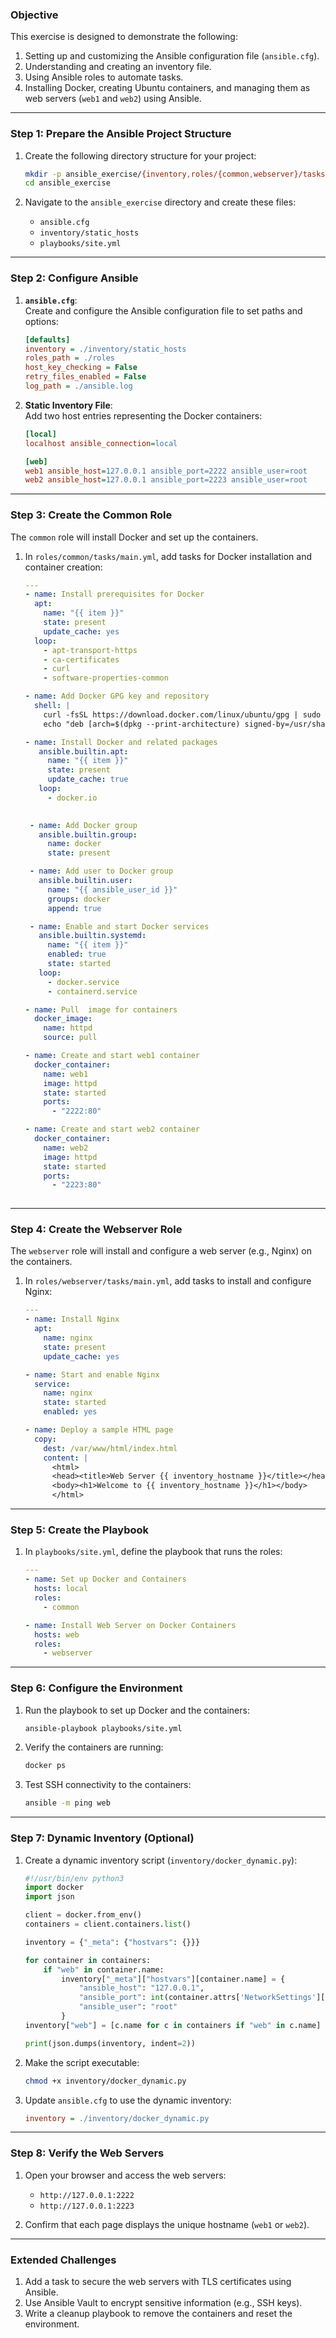 ### **Objective**  
This exercise is designed to demonstrate the following:  
1. Setting up and customizing the Ansible configuration file (`ansible.cfg`).  
2. Understanding and creating an inventory file.  
3. Using Ansible roles to automate tasks.  
4. Installing Docker, creating Ubuntu containers, and managing them as web servers (`web1` and `web2`) using Ansible.  
---

### **Step 1: Prepare the Ansible Project Structure**
1. Create the following directory structure for your project:

   ```bash
   mkdir -p ansible_exercise/{inventory,roles/{common,webserver}/tasks,playbooks}
   cd ansible_exercise
   ```

2. Navigate to the `ansible_exercise` directory and create these files:  
   - `ansible.cfg`  
   - `inventory/static_hosts`  
   - `playbooks/site.yml`  

---

### **Step 2: Configure Ansible**
1. **`ansible.cfg`**:  
   Create and configure the Ansible configuration file to set paths and options:

   ```ini
   [defaults]
   inventory = ./inventory/static_hosts
   roles_path = ./roles
   host_key_checking = False
   retry_files_enabled = False
   log_path = ./ansible.log
   ```

2. **Static Inventory File**:  
   Add two host entries representing the Docker containers:

   ```ini
   [local]
   localhost ansible_connection=local

   [web]
   web1 ansible_host=127.0.0.1 ansible_port=2222 ansible_user=root
   web2 ansible_host=127.0.0.1 ansible_port=2223 ansible_user=root
   ```

---

### **Step 3: Create the Common Role**
The `common` role will install Docker and set up the containers.

1. In `roles/common/tasks/main.yml`, add tasks for Docker installation and container creation:

   ```yaml
   ---
   - name: Install prerequisites for Docker
     apt:
       name: "{{ item }}"
       state: present
       update_cache: yes
     loop:
       - apt-transport-https
       - ca-certificates
       - curl
       - software-properties-common

   - name: Add Docker GPG key and repository
     shell: |
       curl -fsSL https://download.docker.com/linux/ubuntu/gpg | sudo gpg --dearmor -o /usr/share/keyrings/docker-archive-keyring.gpg
       echo "deb [arch=$(dpkg --print-architecture) signed-by=/usr/share/keyrings/docker-archive-keyring.gpg] https://download.docker.com/linux/ubuntu $(lsb_release -cs) stable" | sudo tee /etc/apt/sources.list.d/docker.list > /dev/null

   - name: Install Docker and related packages
      ansible.builtin.apt:
        name: "{{ item }}"
        state: present
        update_cache: true
      loop:
        - docker.io
        

    - name: Add Docker group
      ansible.builtin.group:
        name: docker
        state: present

    - name: Add user to Docker group
      ansible.builtin.user:
        name: "{{ ansible_user_id }}"
        groups: docker
        append: true

    - name: Enable and start Docker services
      ansible.builtin.systemd:
        name: "{{ item }}"
        enabled: true
        state: started
      loop:
        - docker.service
        - containerd.service

   - name: Pull  image for containers
     docker_image:
       name: httpd
       source: pull

   - name: Create and start web1 container
     docker_container:
       name: web1
       image: httpd
       state: started
       ports:
         - "2222:80"

   - name: Create and start web2 container
     docker_container:
       name: web2
       image: httpd
       state: started
       ports:
         - "2223:80"
       
   ```

---

### **Step 4: Create the Webserver Role**
The `webserver` role will install and configure a web server (e.g., Nginx) on the containers.

1. In `roles/webserver/tasks/main.yml`, add tasks to install and configure Nginx:

   ```yaml
   ---
   - name: Install Nginx
     apt:
       name: nginx
       state: present
       update_cache: yes

   - name: Start and enable Nginx
     service:
       name: nginx
       state: started
       enabled: yes

   - name: Deploy a sample HTML page
     copy:
       dest: /var/www/html/index.html
       content: |
         <html>
         <head><title>Web Server {{ inventory_hostname }}</title></head>
         <body><h1>Welcome to {{ inventory_hostname }}</h1></body>
         </html>
   ```

---

### **Step 5: Create the Playbook**
1. In `playbooks/site.yml`, define the playbook that runs the roles:

   ```yaml
   ---
   - name: Set up Docker and Containers
     hosts: local
     roles:
       - common

   - name: Install Web Server on Docker Containers
     hosts: web
     roles:
       - webserver
   ```

---

### **Step 6: Configure the Environment**
1. Run the playbook to set up Docker and the containers:

   ```bash
   ansible-playbook playbooks/site.yml
   ```

2. Verify the containers are running:

   ```bash
   docker ps
   ```

3. Test SSH connectivity to the containers:

   ```bash
   ansible -m ping web
   ```

---

### **Step 7: Dynamic Inventory (Optional)**
1. Create a dynamic inventory script (`inventory/docker_dynamic.py`):

   ```python
   #!/usr/bin/env python3
   import docker
   import json

   client = docker.from_env()
   containers = client.containers.list()

   inventory = {"_meta": {"hostvars": {}}}

   for container in containers:
       if "web" in container.name:
           inventory["_meta"]["hostvars"][container.name] = {
               "ansible_host": "127.0.0.1",
               "ansible_port": int(container.attrs['NetworkSettings']['Ports']['22/tcp'][0]['HostPort']),
               "ansible_user": "root"
           }
   inventory["web"] = [c.name for c in containers if "web" in c.name]

   print(json.dumps(inventory, indent=2))
   ```

2. Make the script executable:

   ```bash
   chmod +x inventory/docker_dynamic.py
   ```

3. Update `ansible.cfg` to use the dynamic inventory:

   ```ini
   inventory = ./inventory/docker_dynamic.py
   ```

---

### **Step 8: Verify the Web Servers**
1. Open your browser and access the web servers:
   - `http://127.0.0.1:2222`
   - `http://127.0.0.1:2223`

2. Confirm that each page displays the unique hostname (`web1` or `web2`).

---

### **Extended Challenges**
1. Add a task to secure the web servers with TLS certificates using Ansible.
2. Use Ansible Vault to encrypt sensitive information (e.g., SSH keys).
3. Write a cleanup playbook to remove the containers and reset the environment.

